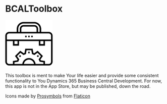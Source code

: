 # BCALToolbox

<img src="/Modules/System/ExtensionLogo.png" alt="Logo" width="150"/>

This toolbox is ment to make Your life easier and provide some consistent functionality to You Dynamics 365 Business Central Development.
For now, this app is not in the App Store, but may be published, down the road.


Icons made by [Prosymbols](https://www.flaticon.com/authors/prosymbols) from [Flaticon](https://www.flaticon.com)
